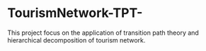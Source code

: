 # TourismNetwork-TPT-
This project focus on the application of transition path theory and hierarchical decomposition of tourism network.
